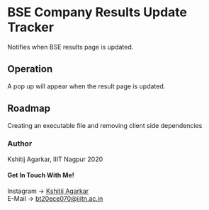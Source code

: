 # BSE Company Results Update Tracker
Notifies when BSE results page is updated.

## Operation
A pop up will appear when the result page is updated.

## Roadmap
Creating an executable file and removing client side dependencies

### Author
Kshitij Agarkar, IIIT Nagpur 2020

#### Get In Touch With Me!
Instagram -> [Kshitij Agarkar](https://www.instagram.com/kshitij_agarkar/ "Instagram Account")<br>
E-Mail -> <bt20ece070@iiitn.ac.in>
